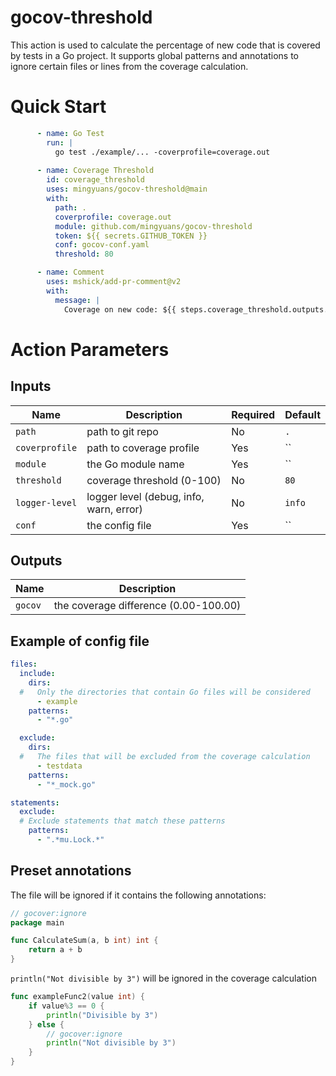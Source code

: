 # gocov-threshold
This action is used to calculate the percentage of new code that is covered by tests in a Go project.
It supports global patterns and annotations to ignore certain files or lines from the coverage calculation.


# Quick Start
```yaml
      - name: Go Test
        run: |
          go test ./example/... -coverprofile=coverage.out
      
      - name: Coverage Threshold
        id: coverage_threshold
        uses: mingyuans/gocov-threshold@main
        with:
          path: .
          coverprofile: coverage.out
          module: github.com/mingyuans/gocov-threshold
          token: ${{ secrets.GITHUB_TOKEN }}
          conf: gocov-conf.yaml
          threshold: 80

      - name: Comment
        uses: mshick/add-pr-comment@v2
        with:
          message: |
            Coverage on new code: ${{ steps.coverage_threshold.outputs.gocov }}%
```


# Action Parameters

## Inputs

| Name           | Description                             | Required | Default |
|----------------|-----------------------------------------|----------|---------|
| `path`         | path to git repo                        | No       | `.`     |
| `coverprofile` | path to coverage profile                | Yes      | ``      |
| `module`       | the Go module name                      | Yes      | ``      |
| `threshold`    | coverage threshold (0-100)              | No       | `80`    |
| `logger-level` | logger level (debug, info, warn, error) | No       | `info`  |
| `conf`         | the config file                         | Yes      | ``      |

## Outputs

| Name    | Description                           |
|---------|---------------------------------------|
| `gocov` | the coverage difference (0.00-100.00) |


## Example of config file

```yaml
files:
  include:
    dirs:
  #   Only the directories that contain Go files will be considered
      - example
    patterns:
      - "*.go"

  exclude:
    dirs:
  #   The files that will be excluded from the coverage calculation
      - testdata
    patterns:
      - "*_mock.go"

statements:
  exclude:
  # Exclude statements that match these patterns
    patterns:
      - ".*mu.Lock.*"
```

## Preset annotations
The file will be ignored if it contains the following annotations:
```go
// gocover:ignore
package main

func CalculateSum(a, b int) int {
	return a + b
}
```

`println("Not divisible by 3")` will be ignored in the coverage calculation
```go
func exampleFunc2(value int) {
	if value%3 == 0 {
		println("Divisible by 3")
	} else {
		// gocover:ignore
		println("Not divisible by 3")
	}
}
```
